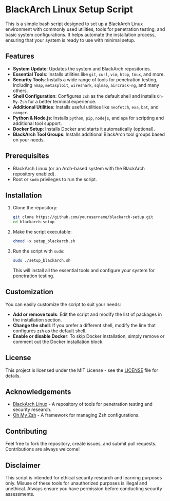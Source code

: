 # BlackArch Linux Setup Script

This is a simple bash script designed to set up a BlackArch Linux environment with commonly used utilities, tools for penetration testing, and basic system configurations. It helps automate the installation process, ensuring that your system is ready to use with minimal setup.

## Features

- **System Update**: Updates the system and BlackArch repositories.
- **Essential Tools**: Installs utilities like `git`, `curl`, `vim`, `htop`, `tmux`, and more.
- **Security Tools**: Installs a wide range of tools for penetration testing, including `nmap`, `metasploit`, `wireshark`, `sqlmap`, `aircrack-ng`, and many others.
- **Shell Configuration**: Configures `zsh` as the default shell and installs `Oh-My-Zsh` for a better terminal experience.
- **Additional Utilities**: Installs useful utilities like `neofetch`, `exa`, `bat`, and `ranger`.
- **Python & Node.js**: Installs `python`, `pip`, `nodejs`, and `npm` for scripting and additional tool support.
- **Docker Setup**: Installs Docker and starts it automatically (optional).
- **BlackArch Tool Groups**: Installs additional BlackArch tool groups based on your needs.

## Prerequisites

- BlackArch Linux (or an Arch-based system with the BlackArch repository enabled).
- Root or `sudo` privileges to run the script.
  
## Installation

1. Clone the repository:

    ```bash
    git clone https://github.com/yourusername/blackarch-setup.git
    cd blackarch-setup
    ```

2. Make the script executable:

    ```bash
    chmod +x setup_blackarch.sh
    ```

3. Run the script with `sudo`:

    ```bash
    sudo ./setup_blackarch.sh
    ```

   This will install all the essential tools and configure your system for penetration testing.

## Customization

You can easily customize the script to suit your needs:

- **Add or remove tools**: Edit the script and modify the list of packages in the installation section.
- **Change the shell**: If you prefer a different shell, modify the line that configures `zsh` as the default shell.
- **Enable or disable Docker**: To skip Docker installation, simply remove or comment out the Docker installation block.

## License

This project is licensed under the MIT License - see the [LICENSE](LICENSE) file for details.

## Acknowledgements

- [BlackArch Linux](https://blackarch.org/) - A repository of tools for penetration testing and security research.
- [Oh My Zsh](https://ohmyz.sh/) - A framework for managing Zsh configurations.

## Contributing

Feel free to fork the repository, create issues, and submit pull requests. Contributions are always welcome!

## Disclaimer

This script is intended for ethical security research and learning purposes only. Misuse of these tools for unauthorized purposes is illegal and unethical. Always ensure you have permission before conducting security assessments.
